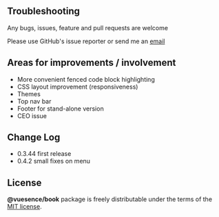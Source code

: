 ## Troubleshooting

Any bugs, issues, feature and pull requests are welcome

Please use GitHub's issue reporter or send me an <a href="mailto:ruslan.makarov@gmail.com">email</a>


## Areas for improvements / involvement
- More convenient fenced code block highlighting
- CSS layout improvement (responsiveness)
- Themes
- Top nav bar
- Footer for stand-alone version
- CEO issue

## Change Log

- 0.3.44 first release
- 0.4.2 small fixes on menu

## License

**@vuesence/book** package is freely distributable under the terms of the [MIT license](LICENSE).

